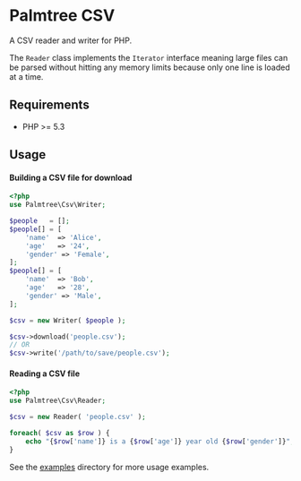# Palmtree CSV

A CSV reader and writer for PHP.

The `Reader` class implements the `Iterator` interface meaning large files can be parsed
without hitting any memory limits because only one line is loaded at a time.

## Requirements
* PHP >= 5.3

## Usage

#### Building a CSV file for download

```php
<?php
use Palmtree\Csv\Writer;

$people   = [];
$people[] = [
    'name'  => 'Alice',
    'age'   => '24',
    'gender' => 'Female',
];
$people[] = [
    'name'  => 'Bob',
    'age'   => '28',
    'gender' => 'Male',
];

$csv = new Writer( $people );

$csv->download('people.csv');
// OR
$csv->write('/path/to/save/people.csv');
```

#### Reading a CSV file
```php
<?php
use Palmtree\Csv\Reader;

$csv = new Reader( 'people.csv' );

foreach( $csv as $row ) {
	echo "{$row['name']} is a {$row['age']} year old {$row['gender']}";
}
```

See the [examples](examples) directory for more usage examples.
